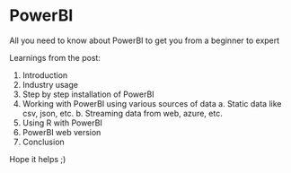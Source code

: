 # PowerBI
All you need to know about PowerBI to get you from a beginner to expert

Learnings from the post:
1. Introduction 
2. Industry usage
3. Step by step installation of PowerBI
4. Working with PowerBI using various sources of data
    a. Static data like csv, json, etc.
    b. Streaming data from web, azure, etc.
5. Using R with PowerBI
6. PowerBI web version
7. Conclusion

Hope it helps ;)
